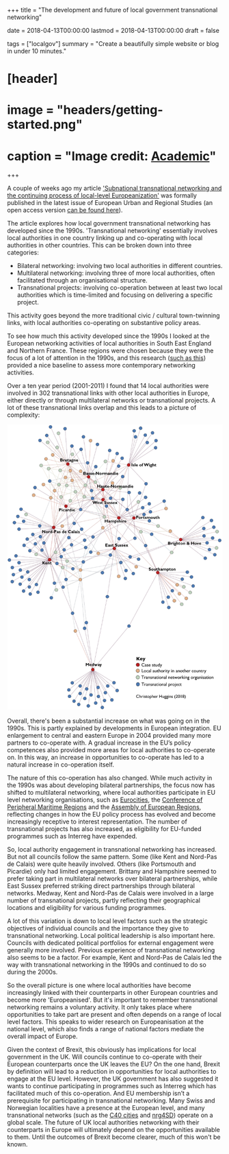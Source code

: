 +++
title = "The development and future of local government transnational networking"

date = 2018-04-13T00:00:00
lastmod = 2018-04-13T00:00:00
draft = false

tags = ["localgov"]
summary = "Create a beautifully simple website or blog in under 10 minutes."

# [header]
# image = "headers/getting-started.png"
# caption = "Image credit: [**Academic**](https://github.com/gcushen/hugo-academic/)"

+++

A couple of weeks ago my article ['Subnational transnational networking and the continuing process of local-level Europeanization'](http://journals.sagepub.com/doi/abs/10.1177/0969776417691564) was formally published in the latest issue of European Urban and Regional Studies (an open access version [can be found here](http://eprints.keele.ac.uk/2744/)).

The article explores how local government transnational networking has developed since the 1990s. 'Transnational networking' essentially involves local authorities in one country linking up and co-operating with local authorities in other countries. This can be broken down into three categories:

* Bilateral networking: involving two local authorities in different countries.
* Multilateral networking: involving three of more local authorities, often facilitated through an organisational structure.
* Transnational projects: involving co-operation between at least two local authorities which is time-limited and focusing on delivering a specific project.

This activity goes beyond the more traditional civic / cultural town-twinning links, with local authorities co-operating on substantive policy areas.

To see how much this activity developed since the 1990s I looked at the European networking activities of local authorities in South East England and Northern France. These regions were chosen because they were the focus of a lot of attention in the 1990s, and this research ([such as this](https://www.tandfonline.com/doi/abs/10.1080/00343409950078684)) provided a nice baseline to assess more contemporary networking activities.

Over a ten year period (2001-2011) I found that 14 local authorities were involved in 302 transnational links with other local authorities in Europe, either directly or through multilateral networks or transnational projects. A lot of these transnational links overlap and this leads to a picture of complexity:

![](https://github.com/christopherhuggins/website/raw/master/static/img/posts/20180413/networkviz.png)

Overall, there's been a substantial increase on what was going on in the 1990s. This is partly explained by developments in European integration. EU enlargement to central and eastern Europe in 2004 provided many more partners to co-operate with. A gradual increase in the EU’s policy competences also provided more areas for local authorities to co-operate on. In this way, an increase in opportunities to co-operate has led to a natural increase in co-operation itself.

The nature of this co-operation has also changed. While much activity in the 1990s was about developing bilateral partnerships, the focus now has shifted to multilateral networking, where local authorities participate in EU level networking organisations, such as [Eurocities](http://www.eurocities.eu/), the [Conference of Peripheral Maritime Regions](http://cpmr.org/) and the [Assembly of European Regions](https://aer.eu/), reflecting changes in how the EU policy process has evolved and become increasingly receptive to interest representation. The number of transnational projects has also increased, as eligibility for EU-funded programmes such as Interreg have expended.

So, local authority engagement in transnational networking has increased. But not all councils follow the same pattern. Some (like Kent and Nord-Pas de Calais) were quite heavily involved. Others (like Portsmouth and Picardie) only had limited engagement. Brittany and Hampshire seemed to prefer taking part in multilateral networks over bilateral partnerships, while East Sussex preferred striking direct partnerships through bilateral networks. Medway, Kent and Nord-Pas de Calais were involved in a large number of transnational projects, partly reflecting their geographical locations and eligibility for various funding programmes.

A lot of this variation is down to local level factors such as the strategic objectives of individual councils and the importance they give to transnational networking. Local political leadership is also important here. Councils with dedicated political portfolios for external engagement were generally more involved. Previous experience of transnational networking also seems to be a factor. For example, Kent and Nord-Pas de Calais led the way with transnational networking in the 1990s and continued to do so during the 2000s.

So the overall picture is one where local authorities have become increasingly linked with their counterparts in other European countries and become more 'Europeanised'. But it's important to remember transnational networking remains a voluntary activity. It only takes place where opportunities to take part are present and often depends on a range of local level factors. This speaks to wider research on Europeanisation at the national level, which also finds a range of national factors mediate the overall impact of Europe.

Given the context of Brexit, this obviously has implications for local government in the UK. Will councils continue to co-operate with their European counterparts once the UK leaves the EU? On the one hand, Brexit by definition will lead to a reduction in opportunities for local authorities to engage at the EU level. However, the UK government has also suggested it wants to continue participating in programmes such as Interreg which has facilitated much of this co-operation. And EU membership isn’t a prerequisite for participating in transnational networking. Many Swiss and Norwegian localities have a presence at the European level, and many transnational networks (such as the [C40 cities](https://www.c40.org/) and [nrg4SD](http://www.nrg4sd.org/)) operate on a global scale. The future of UK local authorities networking with their counterparts in Europe will ultimately depend on the opportunities available to them. Until the outcomes of Brexit become clearer, much of this won't be known.
